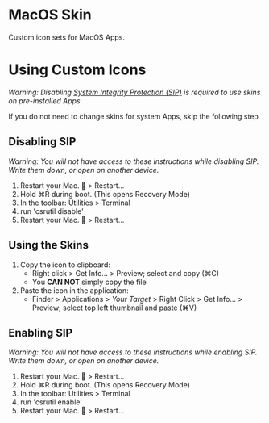 # MacOS Skin
Custom icon sets for MacOS Apps.

# Using Custom Icons

_Warning: Disabling [System Integrity Protection (SIP)](https://support.apple.com/en-us/HT204899) is required to use skins on pre-installed Apps_

If you do not need to change skins for system Apps, skip the following step

## Disabling SIP

_Warning: You will not have access to these instructions while disabling SIP. Write them down, or open on another device._

1. Restart your Mac.  > Restart...
2. Hold ⌘R during boot. (This opens Recovery Mode)
3. In the toolbar: Utilities > Terminal
4. run 'csrutil disable'
5. Restart your Mac.  > Restart...

## Using the Skins

1. Copy the icon to clipboard:
    - Right click > Get Info... > Preview; select and copy (⌘C)
    - You **CAN NOT** simply copy the file
2. Paste the icon in the application:
    - Finder > Applications > _Your Target_ > Right Click > Get Info... > Preview; select top left thumbnail and paste (⌘V)

## Enabling SIP

_Warning: You will not have access to these instructions while enabling SIP. Write them down, or open on another device._

1. Restart your Mac.  > Restart...
2. Hold ⌘R during boot. (This opens Recovery Mode)
3. In the toolbar: Utilities > Terminal
4. run 'csrutil enable'
5. Restart your Mac.  > Restart...
